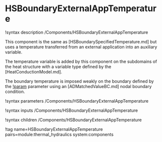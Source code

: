 # HSBoundaryExternalAppTemperature

!syntax description /Components/HSBoundaryExternalAppTemperature

This component is the same as [HSBoundarySpecifiedTemperature.md] but uses
a temperature transferred from an external application into an auxiliary variable.

The temperature variable is added by this component on the subdomains of the heat structure with a variable type
defined by the [HeatConductionModel.md].

The boundary temperature is imposed weakly on the boundary defined by the
[!param](/Components/HSBoundaryExternalAppTemperature/boundary) parameter
using an [ADMatchedValueBC.md] nodal boundary condition.

!syntax parameters /Components/HSBoundaryExternalAppTemperature

!syntax inputs /Components/HSBoundaryExternalAppTemperature

!syntax children /Components/HSBoundaryExternalAppTemperature

!tag name=HSBoundaryExternalAppTemperature pairs=module:thermal_hydraulics system:components
